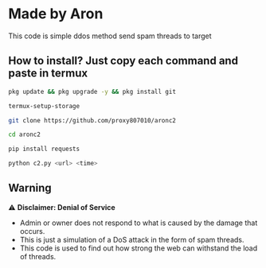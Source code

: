 # Made by Aron
This code is simple ddos method send spam threads to target
## How to install? Just copy each command and paste in termux
```bash
pkg update && pkg upgrade -y && pkg install git
```

```bash
termux-setup-storage
```

```bash
git clone https://github.com/proxy807010/aronc2
```

```bash
cd aronc2
```

```bash
pip install requests
```

```bash
python c2.py <url> <time>
```
## Warning

⚠️ **Disclaimer: Denial of Service**

- Admin or owner does not respond to what is caused by the damage that occurs.
- This is just a simulation of a DoS attack in the form of spam threads.
- This code is used to find out how strong the web can withstand the load of threads.

